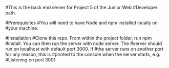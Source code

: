 #This is the back end server for Project 5 of the Junior Web #Developer path.

#Prerequisites
#You will need to have Node and npm installed locally on #your machine.

#Installation
#Clone this repo. From within the project folder, run npm #install. You can then run the server with node server. The #server should run on localhost with default port 3000. If #the server runs on another port for any reason, this is #printed to the console when the server starts, e.g. #Listening on port 3001.
